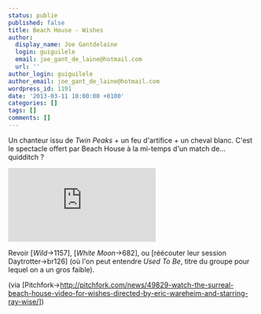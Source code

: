 ```yaml
---
status: publie
published: false
title: Beach House - Wishes
author:
  display_name: Joe Gantdelaine
  login: guiguilele
  email: joe_gant_de_laine@hotmail.com
  url: ''
author_login: guiguilele
author_email: joe_gant_de_laine@hotmail.com
wordpress_id: 1191
date: '2013-03-11 10:00:00 +0100'
categories: []
tags: []
comments: []
---
```

Un chanteur issu de *Twin Peaks* + un feu d'artifice + un cheval blanc. C'est le spectacle offert par Beach House à la mi-temps d'un match de... quidditch ? 

<iframe src="http://www.youtube.com/embed/OS6duOoxctw" frameborder="0" allowfullscreen></iframe>

Revoir [*Wild*->1157], [*White Moon*->682], ou [réécouter leur session Daytrotter->br126] (où l'on peut entendre *Used To Be*, titre du groupe pour lequel on a un gros faible).

(via [Pitchfork->http://pitchfork.com/news/49829-watch-the-surreal-beach-house-video-for-wishes-directed-by-eric-wareheim-and-starring-ray-wise/])
